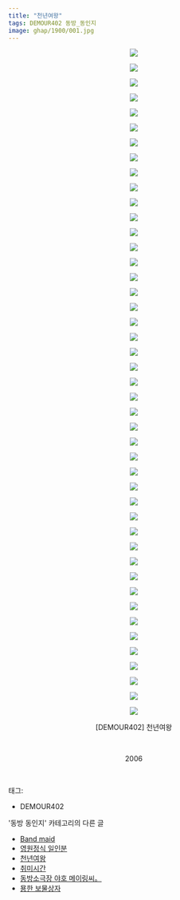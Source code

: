 ```yaml
---
title: "천년여왕"
tags: DEMOUR402 동방_동인지
image: ghap/1900/001.jpg
---
```

<div class="article">
<p style="text-align: center; clear: none; float: none;"><img src="{{ site.nasurl }}/ghap/1900/001.jpg"/></p>
<p style="text-align: center; clear: none; float: none;"><img src="{{ site.nasurl }}/ghap/1900/002.jpg"/></p>
<p style="text-align: center; clear: none; float: none;"><img src="{{ site.nasurl }}/ghap/1900/003.jpg"/></p>
<p style="text-align: center; clear: none; float: none;"><img src="{{ site.nasurl }}/ghap/1900/004.jpg"/></p>
<p style="text-align: center; clear: none; float: none;"><img src="{{ site.nasurl }}/ghap/1900/005.jpg"/></p>
<p style="text-align: center; clear: none; float: none;"><img src="{{ site.nasurl }}/ghap/1900/006.jpg"/></p>
<p style="text-align: center; clear: none; float: none;"><img src="{{ site.nasurl }}/ghap/1900/007.jpg"/></p>
<p style="text-align: center; clear: none; float: none;"><img src="{{ site.nasurl }}/ghap/1900/008.jpg"/></p>
<p style="text-align: center; clear: none; float: none;"><img src="{{ site.nasurl }}/ghap/1900/009.jpg"/></p>
<p style="text-align: center; clear: none; float: none;"><img src="{{ site.nasurl }}/ghap/1900/010.jpg"/></p>
<p style="text-align: center; clear: none; float: none;"><img src="{{ site.nasurl }}/ghap/1900/011.jpg"/></p>
<p style="text-align: center; clear: none; float: none;"><img src="{{ site.nasurl }}/ghap/1900/012.jpg"/></p>
<p style="text-align: center; clear: none; float: none;"><img src="{{ site.nasurl }}/ghap/1900/013.jpg"/></p>
<p style="text-align: center; clear: none; float: none;"><img src="{{ site.nasurl }}/ghap/1900/014.jpg"/></p>
<p style="text-align: center; clear: none; float: none;"><img src="{{ site.nasurl }}/ghap/1900/015.jpg"/></p>
<p style="text-align: center; clear: none; float: none;"><img src="{{ site.nasurl }}/ghap/1900/016.jpg"/></p>
<p style="text-align: center; clear: none; float: none;"><img src="{{ site.nasurl }}/ghap/1900/017.jpg"/></p>
<p style="text-align: center; clear: none; float: none;"><img src="{{ site.nasurl }}/ghap/1900/018.jpg"/></p>
<p style="text-align: center; clear: none; float: none;"><img src="{{ site.nasurl }}/ghap/1900/019.jpg"/></p>
<p style="text-align: center; clear: none; float: none;"><img src="{{ site.nasurl }}/ghap/1900/020.jpg"/></p>
<p style="text-align: center; clear: none; float: none;"><img src="{{ site.nasurl }}/ghap/1900/021.jpg"/></p>
<p style="text-align: center; clear: none; float: none;"><img src="{{ site.nasurl }}/ghap/1900/022.jpg"/></p>
<p style="text-align: center; clear: none; float: none;"><img src="{{ site.nasurl }}/ghap/1900/023.jpg"/></p>
<p style="text-align: center; clear: none; float: none;"><img src="{{ site.nasurl }}/ghap/1900/024.jpg"/></p>
<p style="text-align: center; clear: none; float: none;"><img src="{{ site.nasurl }}/ghap/1900/025.jpg"/></p>
<p style="text-align: center; clear: none; float: none;"><img src="{{ site.nasurl }}/ghap/1900/026.jpg"/></p>
<p style="text-align: center; clear: none; float: none;"><img src="{{ site.nasurl }}/ghap/1900/027.jpg"/></p>
<p style="text-align: center; clear: none; float: none;"><img src="{{ site.nasurl }}/ghap/1900/028.jpg"/></p>
<p style="text-align: center; clear: none; float: none;"><img src="{{ site.nasurl }}/ghap/1900/029.jpg"/></p>
<p style="text-align: center; clear: none; float: none;"><img src="{{ site.nasurl }}/ghap/1900/030.jpg"/></p>
<p style="text-align: center; clear: none; float: none;"><img src="{{ site.nasurl }}/ghap/1900/031.jpg"/></p>
<p style="text-align: center; clear: none; float: none;"><img src="{{ site.nasurl }}/ghap/1900/032.jpg"/></p>
<p style="text-align: center; clear: none; float: none;"><img src="{{ site.nasurl }}/ghap/1900/033.jpg"/></p>
<p style="text-align: center; clear: none; float: none;"><img src="{{ site.nasurl }}/ghap/1900/034.jpg"/></p>
<p style="text-align: center; clear: none; float: none;"><img src="{{ site.nasurl }}/ghap/1900/035.jpg"/></p>
<p style="text-align: center; clear: none; float: none;"><img src="{{ site.nasurl }}/ghap/1900/036.jpg"/></p>
<p style="text-align: center; clear: none; float: none;"><img src="{{ site.nasurl }}/ghap/1900/037.jpg"/></p>
<p style="text-align: center; clear: none; float: none;"><img src="{{ site.nasurl }}/ghap/1900/038.jpg"/></p>
<p style="text-align: center; clear: none; float: none;"><img src="{{ site.nasurl }}/ghap/1900/039.jpg"/></p>
<p style="text-align: center; clear: none; float: none;"><img src="{{ site.nasurl }}/ghap/1900/040.jpg"/></p>
<p style="text-align: center; clear: none; float: none;"><img src="{{ site.nasurl }}/ghap/1900/041.jpg"/></p>
<p style="text-align: center; clear: none; float: none;"><img src="{{ site.nasurl }}/ghap/1900/042.jpg"/></p>
<p style="text-align: center; clear: none; float: none;"><img src="{{ site.nasurl }}/ghap/1900/043.jpg"/></p>
<p style="text-align: center; clear: none; float: none;"><img src="{{ site.nasurl }}/ghap/1900/044.jpg"/></p>
<p style="text-align: center; clear: none; float: none;"><img src="{{ site.nasurl }}/ghap/1900/045.jpg"/></p>
<p style="text-align: center; clear: none; float: none;">[DEMOUR402] 천년여왕</p>
<p style="text-align: center; clear: none; float: none;"><br/></p>
<p style="text-align: center; clear: none; float: none;">2006</p>
<p><br/></p>
</div><div class="tagTrail">
<p>태그: </p>
<ul>
<li>DEMOUR402</li>
</ul>
</div><div class="another">
<p>'동방 동인지' 카테고리의 다른 글</p>
<ul>
<li><a href="/2016-08-29-ghap_1902">Band maid</a></li>
<li><a href="/2016-08-29-ghap_1901">영원정식 일인분</a></li>
<li><a href="/2016-08-29-ghap_1900">천년여왕</a></li>
<li><a href="/2016-08-29-ghap_1899">취미시간</a></li>
<li><a href="/2016-08-29-ghap_1898">동방소극장 야호 메이링씨。</a></li>
<li><a href="/2016-08-29-ghap_1897">묭한 보물상자</a></li>
</ul>
</div><div class="cb_module cb_fluid">
<div class="cb_wrt cb_profile">
</div><!-- commentList close -->
</div>
<br/>
<p id="refer"></p>
<br/>
